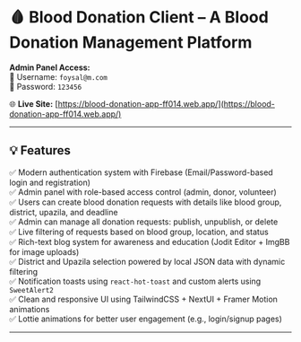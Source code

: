 # 🩸 Blood Donation Client – A Blood Donation Management Platform

**Admin Panel Access:**  
👤 Username: `foysal@m.com`  
🔐 Password: `123456`

🌐 **Live Site:** [https://blood-donation-app-ff014.web.app/](https://blood-donation-app-ff014.web.app/)

---

## 💡 Features

✅ Modern authentication system with Firebase (Email/Password-based login and registration)  
✅ Admin panel with role-based access control (admin, donor, volunteer)  
✅ Users can create blood donation requests with details like blood group, district, upazila, and deadline  
✅ Admin can manage all donation requests: publish, unpublish, or delete  
✅ Live filtering of requests based on blood group, location, and status  
✅ Rich-text blog system for awareness and education (Jodit Editor + ImgBB for image uploads)  
✅ District and Upazila selection powered by local JSON data with dynamic filtering  
✅ Notification toasts using `react-hot-toast` and custom alerts using `SweetAlert2`  
✅ Clean and responsive UI using TailwindCSS + NextUI + Framer Motion animations  
✅ Lottie animations for better user engagement (e.g., login/signup pages)

---
